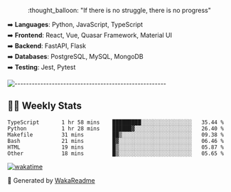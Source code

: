 <p align="center"> 
  :thought_balloon: "If there is no struggle, there is no progress"
</p>

<p align="left">
  ➡️ <strong>Languages</strong>: Python, JavaScript, TypeScript<br>
  ➡️ <strong>Frontend</strong>: React, Vue, Quasar Framework, Material UI<br>
  ➡️ <strong>Backend</strong>: FastAPI, Flask<br>
  ➡️ <strong>Databases</strong>: PostgreSQL, MySQL, MongoDB<br>
  ➡️ <strong>Testing</strong>: Jest, Pytest<br>
</p>

![-----------------------------------------------------](https://raw.githubusercontent.com/andreasbm/readme/master/assets/lines/vintage.png)


## :man_technologist: Weekly Stats
<!--START_SECTION:waka-->

```text
TypeScript       1 hr 58 mins    █████████░░░░░░░░░░░░░░░░   35.44 %
Python           1 hr 28 mins    ██████▓░░░░░░░░░░░░░░░░░░   26.40 %
Makefile         31 mins         ██▒░░░░░░░░░░░░░░░░░░░░░░   09.38 %
Bash             21 mins         █▓░░░░░░░░░░░░░░░░░░░░░░░   06.46 %
HTML             19 mins         █▒░░░░░░░░░░░░░░░░░░░░░░░   05.87 %
Other            18 mins         █▒░░░░░░░░░░░░░░░░░░░░░░░   05.65 %
```

<!--END_SECTION:waka-->

[![wakatime](https://wakatime.com/badge/user/3926b7f7-3f9b-447e-a7a4-9b640cebf904.svg)](https://wakatime.com/@3926b7f7-3f9b-447e-a7a4-9b640cebf904)

🚀 Generated by [WakaReadme](https://github.com/athul/waka-readme)
